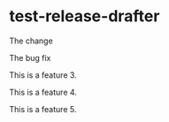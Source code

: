 # test-release-drafter

The change

The bug fix

This is a feature 3.

This is a feature 4.

This is a feature 5.
